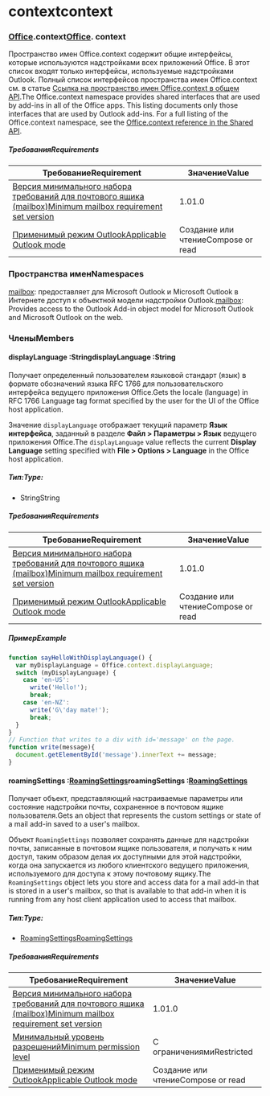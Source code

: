 
# <a name="context"></a><span data-ttu-id="08c7a-101">context</span><span class="sxs-lookup"><span data-stu-id="08c7a-101">context</span></span>

### <span data-ttu-id="08c7a-p101">[Office](Office.md).context</span><span class="sxs-lookup"><span data-stu-id="08c7a-p101">[Office](Office.md). context</span></span>

<span data-ttu-id="08c7a-p102">Пространство имен Office.context содержит общие интерфейсы, которые используются надстройками всех приложений Office. В этот список входят только интерфейсы, используемые надстройками Outlook. Полный список интерфейсов пространства имен Office.context см. в статье [Ссылка на пространство имен Office.context в общем API](/javascript/api/office/office.context).</span><span class="sxs-lookup"><span data-stu-id="08c7a-p102">The Office.context namespace provides shared interfaces that are used by add-ins in all of the Office apps. This listing documents only those interfaces that are used by Outlook add-ins. For a full listing of the Office.context namespace, see the [Office.context reference in the Shared API](/javascript/api/office/office.context).</span></span>


##### <a name="requirements"></a><span data-ttu-id="08c7a-106">Требования</span><span class="sxs-lookup"><span data-stu-id="08c7a-106">Requirements</span></span>

|<span data-ttu-id="08c7a-107">Требование</span><span class="sxs-lookup"><span data-stu-id="08c7a-107">Requirement</span></span>| <span data-ttu-id="08c7a-108">Значение</span><span class="sxs-lookup"><span data-stu-id="08c7a-108">Value</span></span>|
|---|---|
|[<span data-ttu-id="08c7a-109">Версия минимального набора требований для почтового ящика (mailbox)</span><span class="sxs-lookup"><span data-stu-id="08c7a-109">Minimum mailbox requirement set version</span></span>](/javascript/office/requirement-sets/outlook-api-requirement-sets)| <span data-ttu-id="08c7a-110">1.0</span><span class="sxs-lookup"><span data-stu-id="08c7a-110">1.0</span></span>|
|[<span data-ttu-id="08c7a-111">Применимый режим Outlook</span><span class="sxs-lookup"><span data-stu-id="08c7a-111">Applicable Outlook mode</span></span>](https://docs.microsoft.com/outlook/add-ins/#extension-points)| <span data-ttu-id="08c7a-112">Создание или чтение</span><span class="sxs-lookup"><span data-stu-id="08c7a-112">Compose or read</span></span>|

### <a name="namespaces"></a><span data-ttu-id="08c7a-113">Пространства имен</span><span class="sxs-lookup"><span data-stu-id="08c7a-113">Namespaces</span></span>

<span data-ttu-id="08c7a-114">[mailbox](office.context.mailbox.md): предоставляет для Microsoft Outlook и Microsoft Outlook в Интернете доступ к объектной модели надстройки Outlook.</span><span class="sxs-lookup"><span data-stu-id="08c7a-114">[mailbox](office.context.mailbox.md): Provides access to the Outlook Add-in object model for Microsoft Outlook and Microsoft Outlook on the web.</span></span>

### <a name="members"></a><span data-ttu-id="08c7a-115">Члены</span><span class="sxs-lookup"><span data-stu-id="08c7a-115">Members</span></span>

####  <a name="displaylanguage-string"></a><span data-ttu-id="08c7a-116">displayLanguage :String</span><span class="sxs-lookup"><span data-stu-id="08c7a-116">displayLanguage :String</span></span>

<span data-ttu-id="08c7a-117">Получает определенный пользователем языковой стандарт (язык) в формате обозначений языка RFC 1766 для пользовательского интерфейса ведущего приложения Office.</span><span class="sxs-lookup"><span data-stu-id="08c7a-117">Gets the locale (language) in RFC 1766 Language tag format specified by the user for the UI of the Office host application.</span></span>

<span data-ttu-id="08c7a-118">Значение `displayLanguage` отображает текущий параметр **Язык интерфейса**, заданный в разделе **Файл > Параметры > Язык** ведущего приложения Office.</span><span class="sxs-lookup"><span data-stu-id="08c7a-118">The `displayLanguage` value reflects the current **Display Language** setting specified with **File > Options > Language** in the Office host application.</span></span>

##### <a name="type"></a><span data-ttu-id="08c7a-119">Тип:</span><span class="sxs-lookup"><span data-stu-id="08c7a-119">Type:</span></span>

*   <span data-ttu-id="08c7a-120">String</span><span class="sxs-lookup"><span data-stu-id="08c7a-120">String</span></span>

##### <a name="requirements"></a><span data-ttu-id="08c7a-121">Требования</span><span class="sxs-lookup"><span data-stu-id="08c7a-121">Requirements</span></span>

|<span data-ttu-id="08c7a-122">Требование</span><span class="sxs-lookup"><span data-stu-id="08c7a-122">Requirement</span></span>| <span data-ttu-id="08c7a-123">Значение</span><span class="sxs-lookup"><span data-stu-id="08c7a-123">Value</span></span>|
|---|---|
|[<span data-ttu-id="08c7a-124">Версия минимального набора требований для почтового ящика (mailbox)</span><span class="sxs-lookup"><span data-stu-id="08c7a-124">Minimum mailbox requirement set version</span></span>](/javascript/office/requirement-sets/outlook-api-requirement-sets)| <span data-ttu-id="08c7a-125">1.0</span><span class="sxs-lookup"><span data-stu-id="08c7a-125">1.0</span></span>|
|[<span data-ttu-id="08c7a-126">Применимый режим Outlook</span><span class="sxs-lookup"><span data-stu-id="08c7a-126">Applicable Outlook mode</span></span>](https://docs.microsoft.com/outlook/add-ins/#extension-points)| <span data-ttu-id="08c7a-127">Создание или чтение</span><span class="sxs-lookup"><span data-stu-id="08c7a-127">Compose or read</span></span>|

##### <a name="example"></a><span data-ttu-id="08c7a-128">Пример</span><span class="sxs-lookup"><span data-stu-id="08c7a-128">Example</span></span>

```js
function sayHelloWithDisplayLanguage() {
  var myDisplayLanguage = Office.context.displayLanguage;
  switch (myDisplayLanguage) {
    case 'en-US':
      write('Hello!');
      break;
    case 'en-NZ':
      write('G\'day mate!');
      break;
  }
}
// Function that writes to a div with id='message' on the page.
function write(message){
  document.getElementById('message').innerText += message;
}
```

####  <a name="roamingsettings-roamingsettingsjavascriptapioutlook11officeroamingsettings"></a><span data-ttu-id="08c7a-129">roamingSettings :[RoamingSettings](/javascript/api/outlook_1_1/office.RoamingSettings)</span><span class="sxs-lookup"><span data-stu-id="08c7a-129">roamingSettings :[RoamingSettings](/javascript/api/outlook_1_1/office.RoamingSettings)</span></span>

<span data-ttu-id="08c7a-130">Получает объект, представляющий настраиваемые параметры или состояние надстройки почты, сохраненное в почтовом ящике пользователя.</span><span class="sxs-lookup"><span data-stu-id="08c7a-130">Gets an object that represents the custom settings or state of a mail add-in saved to a user's mailbox.</span></span>

<span data-ttu-id="08c7a-131">Объект `RoamingSettings` позволяет сохранять данные для надстройки почты, записанные в почтовом ящике пользователя, и получать к ним доступ, таким образом делая их доступными для этой надстройки, когда она запускается из любого клиентского ведущего приложения, используемого для доступа к этому почтовому ящику.</span><span class="sxs-lookup"><span data-stu-id="08c7a-131">The `RoamingSettings` object lets you store and access data for a mail add-in that is stored in a user's mailbox, so that is available to that add-in when it is running from any host client application used to access that mailbox.</span></span>

##### <a name="type"></a><span data-ttu-id="08c7a-132">Тип:</span><span class="sxs-lookup"><span data-stu-id="08c7a-132">Type:</span></span>

*   [<span data-ttu-id="08c7a-133">RoamingSettings</span><span class="sxs-lookup"><span data-stu-id="08c7a-133">RoamingSettings</span></span>](/javascript/api/outlook_1_1/office.RoamingSettings)

##### <a name="requirements"></a><span data-ttu-id="08c7a-134">Требования</span><span class="sxs-lookup"><span data-stu-id="08c7a-134">Requirements</span></span>

|<span data-ttu-id="08c7a-135">Требование</span><span class="sxs-lookup"><span data-stu-id="08c7a-135">Requirement</span></span>| <span data-ttu-id="08c7a-136">Значение</span><span class="sxs-lookup"><span data-stu-id="08c7a-136">Value</span></span>|
|---|---|
|[<span data-ttu-id="08c7a-137">Версия минимального набора требований для почтового ящика (mailbox)</span><span class="sxs-lookup"><span data-stu-id="08c7a-137">Minimum mailbox requirement set version</span></span>](/javascript/office/requirement-sets/outlook-api-requirement-sets)| <span data-ttu-id="08c7a-138">1.0</span><span class="sxs-lookup"><span data-stu-id="08c7a-138">1.0</span></span>|
|[<span data-ttu-id="08c7a-139">Минимальный уровень разрешений</span><span class="sxs-lookup"><span data-stu-id="08c7a-139">Minimum permission level</span></span>](https://docs.microsoft.com/outlook/add-ins/understanding-outlook-add-in-permissions)| <span data-ttu-id="08c7a-140">С ограничениями</span><span class="sxs-lookup"><span data-stu-id="08c7a-140">Restricted</span></span>|
|[<span data-ttu-id="08c7a-141">Применимый режим Outlook</span><span class="sxs-lookup"><span data-stu-id="08c7a-141">Applicable Outlook mode</span></span>](https://docs.microsoft.com/outlook/add-ins/#extension-points)| <span data-ttu-id="08c7a-142">Создание или чтение</span><span class="sxs-lookup"><span data-stu-id="08c7a-142">Compose or read</span></span>|